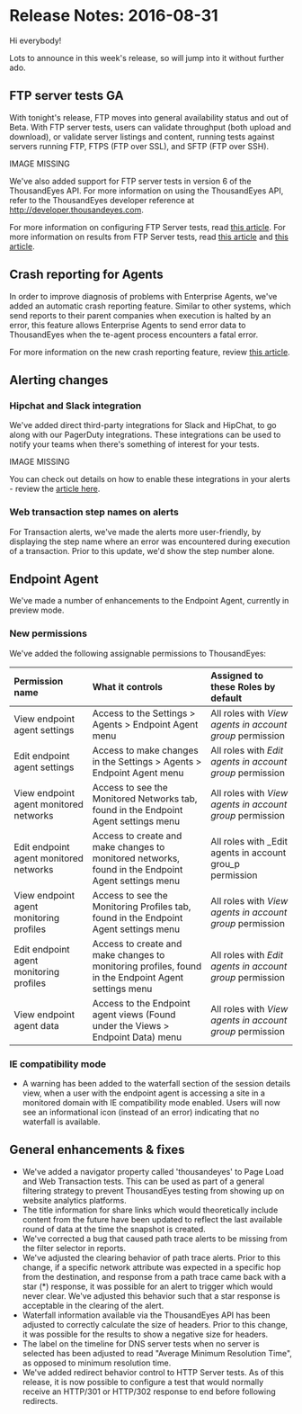 # Release Notes: 2016-08-31

Hi everybody!

Lots to announce in this week's release, so will jump into it without further ado.

## FTP server tests GA

With tonight's release, FTP moves into general availability status and out of Beta.  With FTP server tests, users can validate throughput \(both upload and download\), or validate server listings and content, running tests against servers running FTP, FTPS \(FTP over SSL\), and SFTP \(FTP over SSH\).

IMAGE MISSING

We've also added support for FTP server tests in version 6 of the ThousandEyes API. For more information on using the ThousandEyes API, refer to the ThousandEyes developer reference at http://developer.thousandeyes.com.

For more information on configuring FTP Server tests, read [this article](https://success.thousandeyes.com/ViewArticle?articleIdParam=kA0E0000000Cmn7KAC).  For more information on results from FTP Server tests, read [this article](https://success.thousandeyes.com/ViewArticle?articleIdParam=kA0E0000000CmmzKAC) and [this article](https://success.thousandeyes.com/ViewArticle?articleIdParam=kA0E0000000CmmWKAS).

## Crash reporting for Agents

In order to improve diagnosis of problems with Enterprise Agents, we've added an automatic crash reporting feature.  Similar to other systems, which send reports to their parent companies when execution is halted by an error, this feature allows Enterprise Agents to send error data to ThousandEyes when the te-agent process encounters a fatal error.

For more information on the new crash reporting feature, review [this article](https://success.thousandeyes.com/ViewArticle?articleIdParam=kA044000000Cn2HCAS).

## Alerting changes

### Hipchat and Slack integration

We've added direct third-party integrations for Slack and HipChat, to go along with our PagerDuty integrations. These integrations can be used to notify your teams when there's something of interest for your tests.

IMAGE MISSING

You can check out details on how to enable these integrations in your alerts - review the [article here](https://success.thousandeyes.com/ViewArticle?articleIdParam=kA044000000Cn2FCAS). 

### Web transaction step names on alerts

For Transaction alerts, we've made the alerts more user-friendly, by displaying the step name where an error was encountered during execution of a transaction.  Prior to this update, we'd show the step number alone.

## Endpoint Agent

We've made a number of enhancements to the Endpoint Agent, currently in preview mode.  

### New permissions

We've added the following assignable permissions to ThousandEyes:

| Permission name | What it controls | Assigned to these Roles by default |
| :--- | :--- | :--- |
| View endpoint agent settings | Access to the Settings &gt; Agents &gt; Endpoint Agent menu | All roles with _View agents in account group_ permission |
| Edit endpoint agent settings | Access to make changes in the Settings &gt; Agents &gt; Endpoint Agent menu | All roles with _Edit agents in account group_ permission |
| View endpoint agent monitored networks | Access to see the Monitored Networks tab, found in the Endpoint Agent settings menu | All roles with _View agents in account group_ permission |
| Edit endpoint agent monitored networks | Access to create and make changes to monitored networks, found in the Endpoint Agent settings menu | All roles with _Edit agents in account grou_p permission |
| View endpoint agent monitoring profiles | Access to see the Monitoring Profiles tab, found in the Endpoint Agent settings menu | All roles with _View agents in account group_ permission |
| Edit endpoint agent monitoring profiles | Access to create and make changes to monitoring profiles, found in the Endpoint Agent settings menu | All roles with _Edit agents in account group_ permission |
| View endpoint agent data | Access to the Endpoint agent views \(Found under the Views &gt; Endpoint Data\) menu | All roles with _View agents in account group_ permission |

### IE compatibility mode

* A warning has been added to the waterfall section of the session details view, when a user with the endpoint agent is accessing a site in a monitored domain with IE compatibility mode enabled.  Users will now see an informational icon \(instead of an error\) indicating that no waterfall is available.

## General enhancements & fixes

* We've added a navigator property called 'thousandeyes' to Page Load and Web Transaction tests. This can be used as part of a general filtering strategy to prevent ThousandEyes testing from showing up on website analytics platforms.
* The title information for share links which would theoretically include content from the future have been updated to reflect the last available round of data at the time the snapshot is created.
* We've corrected a bug that caused path trace alerts to be missing from the filter selector in reports.
* We've adjusted the clearing behavior of path trace alerts. Prior to this change, if a specific network attribute was expected in a specific hop from the destination, and response from a path trace came back with a star \(\*\) response, it was possible for an alert to trigger which would never clear. We've adjusted this behavior such that a star response is acceptable in the clearing of the alert.
* Waterfall information available via the ThousandEyes API has been adjusted to correctly calculate the size of headers. Prior to this change, it was possible for the results to show a negative size for headers.
* The label on the timeline for DNS server tests when no server is selected has been adjusted to read "Average Minimum Resolution Time", as opposed to minimum resolution time. 
* We've added redirect behavior control to HTTP Server tests. As of this release, it is now possible to configure a test that would normally receive an HTTP/301 or HTTP/302 response to end before following redirects.

